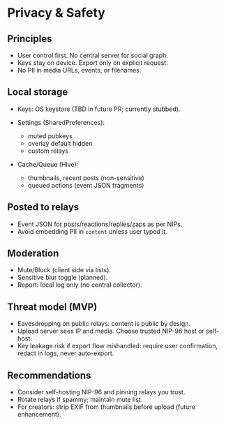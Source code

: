 # Privacy & Safety

## Principles

* User control first. No central server for social graph.
* Keys stay on device. Export only on explicit request.
* No PII in media URLs, events, or filenames.

## Local storage

* Keys: OS keystore (TBD in future PR; currently stubbed).
* Settings (SharedPreferences):

  * muted pubkeys
  * overlay default hidden
  * custom relays
* Cache/Queue (Hive):

  * thumbnails, recent posts (non-sensitive)
  * queued actions (event JSON fragments)

## Posted to relays

* Event JSON for posts/reactions/replies/zaps as per NIPs.
* Avoid embedding PII in `content` unless user typed it.

## Moderation

* Mute/Block (client side via lists).
* Sensitive blur toggle (planned).
* Report: local log only (no central collector).

## Threat model (MVP)

* Eavesdropping on public relays: content is public by design.
* Upload server sees IP and media. Choose trusted NIP-96 host or self-host.
* Key leakage risk if export flow mishandled: require user confirmation, redact in logs, never auto-export.

## Recommendations

* Consider self-hosting NIP-96 and pinning relays you trust.
* Rotate relays if spammy; maintain mute list.
* For creators: strip EXIF from thumbnails before upload (future enhancement).
